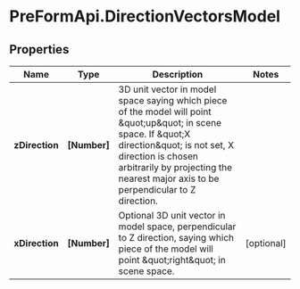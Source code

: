 # PreFormApi.DirectionVectorsModel

## Properties

Name | Type | Description | Notes
------------ | ------------- | ------------- | -------------
**zDirection** | **[Number]** | 3D unit vector in model space saying which piece of the model will point \&quot;up\&quot; in scene space. If \&quot;X direction\&quot; is not set, X direction is chosen arbitrarily by projecting the nearest major axis to be perpendicular to Z direction.  | 
**xDirection** | **[Number]** | Optional 3D unit vector in model space, perpendicular to Z direction, saying which piece of the model will point \&quot;right\&quot; in scene space.  | [optional] 


